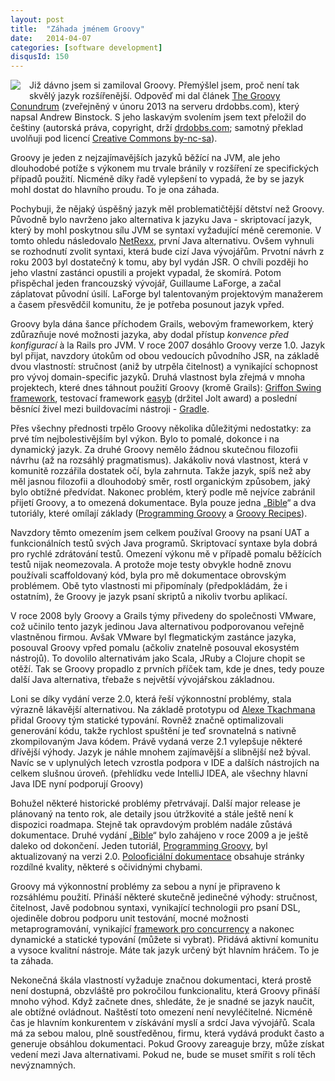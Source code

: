 ```yaml
---
layout: post
title:  "Záhada jménem Groovy"
date:   2014-04-07
categories: [software development]
disqusId: 150
---
```

<div style="float: left; margin: 0 1em 1em 0; text-align: center;"><a href="http://en.wikipedia.org/wiki/File:Groovy-logo.svg"><img src="https://upload.wikimedia.org/wikipedia/commons/thumb/3/36/Groovy-logo.svg/200px-Groovy-logo.svg.png" /></a></div>Již dávno jsem si zamiloval Groovy. Přemýšlel jsem, proč není tak skvělý jazyk rozšířenější. Odpověď mi dal článek <a href="http://www.drdobbs.com/jvm/the-groovy-conundrum/240147731">The Groovy Conundrum</a> (zveřejněný v únoru 2013 na serveru drdobbs.com), který napsal Andrew Binstock. S jeho laskavým svolením jsem text přeložil do češtiny (autorská práva, copyright, drží <a href="http://www.drdobbs.com/">drdobbs.com</a>; samotný překlad uvolňuji pod licencí <a href="http://creativecommons.org/licenses/by-nc-sa/3.0/cz/">Creative Commons by-nc-sa</a>).

Groovy je jeden z nejzajímavějších jazyků běžící na JVM, ale jeho dlouhodobé potíže s výkonem mu trvale bránily v rozšíření ze specifických případů použití.  Nicméně díky řadě vylepšení to vypadá, že by se jazyk mohl dostat do hlavního proudu. To je ona záhada.
<!--more-->

Pochybuji, že nějaký úspěšný jazyk měl problematičtější dětství než Groovy. Původně bylo navrženo jako alternativa k jazyku Java - skriptovací jazyk, který by mohl poskytnou sílu JVM se syntaxí vyžadující méně ceremonie. V tomto ohledu následovalo <a href="http://www.drdobbs.com/jvm/using-netrexx/184410534">NetRexx</a>, první Java alternativu. Ovšem vyhnuli se rozhodnutí zvolit syntaxi, která bude cizí Java vývojářům. Prvotní návrh z roku 2003 byl dostatečný k tomu, aby byl vydán JSR. O chvíli později ho jeho vlastní zastánci opustili a projekt vypadal, že skomírá. Potom přispěchal jeden francouzský vývojář, Guillaume LaForge, a začal záplatovat původní úsilí. LaForge byl talentovaným projektovým manažerem a časem přesvědčil komunitu, že je potřeba posunout jazyk vpřed.
 
Groovy byla dána šance příchodem Grails, webovým frameworkem, který zdůrazňuje nové možnosti jazyka, aby dodal přístup <i>konvence před konfigurací</i> à la Rails pro JVM. V roce 2007 dosáhlo Groovy verze 1.0. Jazyk byl přijat, navzdory útokům od obou vedoucích původního JSR, na základě dvou vlastností: stručnost (aniž by utrpěla čitelnost) a vynikající schopnost pro vývoj domain-specific jazyků. Druhá vlastnost byla zřejmá v mnoha projektech, které dnes táhnout použití Groovy (kromě Grails): <a href="http://griffon.codehaus.org/">Griffon Swing framework</a>, testovací framework <a href="http://www.easyb.org/">easyb</a> (držitel Jolt award) a poslední běsnící živel mezi buildovacími nástroji - <a href="http://www.gradle.org/">Gradle</a>.

Přes všechny přednosti trpělo Groovy několika důležitými nedostatky: za prvé tím nejbolestivějším byl výkon. Bylo to pomalé, dokonce i na dynamický jazyk. Za druhé Groovy nemělo žádnou skutečnou filozofii návrhu (až na rozsáhlý pragmatismus). Jakákoliv nová vlastnost, která v komunitě rozzářila dostatek očí, byla zahrnuta. Takže jazyk, spíš než aby měl jasnou filozofii a dlouhodobý směr, rostl organickým způsobem, jaký bylo obtížné předvídat. Nakonec problém, který podle mě nejvíce zabránil přijetí Groovy, a to omezená dokumentace. Byla pouze jedna „<a href="http://amzn.to/1gWZ7SD">Bible</a>“ a dva tutoriály, které omílají základy (<a href="http://amzn.to/OiBecb">Programming Groovy</a> a <a href="http://amzn.to/1lGnVBd">Groovy Recipes</a>).

Navzdory těmto omezením jsem celkem používal Groovy na psaní UAT a funkcionálních testů svých Java programů. Skriptovací syntaxe byla dobrá pro rychlé zdrátování testů. Omezení výkonu mě v případě pomalu běžících testů nijak neomezovala. A protože moje testy obvykle hodně znovu používali scaffoldovaný kód, byla pro mě dokumentace obrovským problémem. Obě tyto vlastnosti mi připomínaly (předpokládám, že i ostatním), že Groovy je jazyk psaní skriptů a nikoliv tvorbu aplikací.

V roce 2008 byly Groovy a Grails týmy přivedeny do společnosti VMware, což učinilo tento jazyk jedinou Java alternativou podporovanou veřejně vlastněnou firmou. Avšak VMware byl flegmatickým zastánce jazyka, posouval Groovy vpřed pomalu (ačkoliv znatelně posouval ekosystém nástrojů). To dovolilo alternativám jako Scala, JRuby a Clojure chopit se otěží. Tak se Groovy propadlo z prvních příček tam, kde je dnes, tedy pouze další Java alternativa, třebaže s největší vývojářskou základnou.

Loni se díky vydání verze 2.0, která řeší výkonnostní problémy, stala výrazně lákavější alternativou. Na základě prototypu od <a href="http://www.drdobbs.com/open-source/language-of-the-month-groovy-how-java-an/229500788">Alexe Tkachmana</a> přidal Groovy tým statické typování. Rovněž značně optimalizovali generování kódu, takže rychlost spuštění je teď srovnatelná s nativně zkompilovaným Java kódem. Právě vydaná verze 2.1 vylepšuje některé dřívější výhody. Jazyk je náhle mnohem zajímavější a slibnější než býval. Navíc se v uplynulých letech vzrostla podpora v IDE a dalších nástrojích na celkem slušnou úroveň. (přehlídku vede IntelliJ IDEA, ale všechny hlavní Java IDE nyní podporují Groovy)

Bohužel některé historické problémy přetrvávají. Další major release je plánovaný na tento rok, ale detaily jsou útržkovité a stále ještě není k dispozici roadmapa. Stejně tak opravdovým problém nadále zůstává dokumentace. Druhé vydání „<a href="http://amzn.to/1oz3t7q">Bible</a>“ bylo zahájeno v roce 2009 a je ještě daleko od dokončení. Jeden tutoriál, <a href="http://amzn.to/1oz3Eja">Programming Groovy</a>, byl aktualizovaný na verzi 2.0. <a href="http://groovy.codehaus.org/Documentation">Polooficiální dokumentace</a> obsahuje stránky rozdílné kvality, některé s očividnými chybami.

Groovy má výkonnostní problémy za sebou a nyní je připraveno k rozsáhlému použití. Přináší některé skutečně jedinečné výhody: stručnost, čitelnost, Javě podobnou syntaxi, vynikající technologii pro psaní DSL, ojediněle dobrou podporu unit testování, mocné možnosti metaprogramování, vynikající <a href="http://gpars.codehaus.org/">framework pro concurrency</a> a nakonec dynamické a statické typování (můžete si vybrat). Přidává aktivní komunitu a vysoce kvalitní nástroje. Máte tak jazyk určený být hlavním hráčem. To je ta záhada.

Nekonečná škála vlastností vyžaduje značnou dokumentaci, která prostě není dostupná, obzvláště pro pokročilou funkcionalitu, která Groovy přináší mnoho výhod. Když začnete dnes, shledáte, že je snadné se jazyk naučit, ale obtížné ovládnout. Naštěstí toto omezení není nevyléčitelné. Nicméně čas je hlavním konkurentem v získávání myslí a srdcí Java vývojářů. Scala má za sebou malou, plně soustředěnou, firmu, která vydává produkt často a generuje obsáhlou dokumentaci. Pokud Groovy zareaguje brzy, může získat vedení mezi Java alternativami. Pokud ne, bude se muset smířit s rolí těch nevýznamných. 
